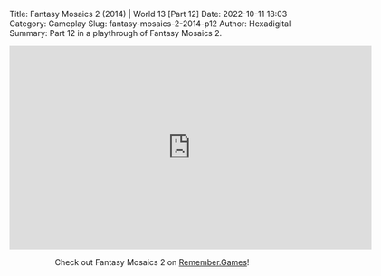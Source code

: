 Title: Fantasy Mosaics 2 (2014) | World 13 [Part 12]
Date: 2022-10-11 18:03
Category: Gameplay
Slug: fantasy-mosaics-2-2014-p12
Author: Hexadigital
Summary: Part 12 in a playthrough of Fantasy Mosaics 2.

<center><iframe src="https://www.youtube.com/embed/KX3lNCz4dJc?feature=oembed" allow="accelerometer; autoplay; encrypted-media; gyroscope; picture-in-picture" width="640" height="360" frameborder="0"></iframe>

Check out Fantasy Mosaics 2 on [Remember.Games](https://remember.games/game/6395/fantasy-mosaics-2/)!</center>

